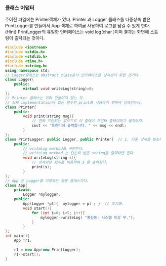 ### 클래스 어댑터

주어진 파일에는 Printer객체가 있다. Printer 과 Logger 클래스를 다중상속 받은 PrintLogger를 만들어서 App 객체로 하여금 사용하여 로그를 남길 수 있게 한다.
(Hint) PrintLogger의 유일한 인터페이스는 void log(char )이며 결과는 화면에 스트링이 출력되는 것이다.

```c++
#include <iostream>
#include <stdio.h>
#include <stdlib.h>
#include <time.h>
#include <string.h>
using namespace std;
// Logger클래스는 abstract class로서 인터페이스를 상속받기 위한 것이다.
class Logger{
	public:
		virtual void writeLog(string)=0;
};
// Printer 클래스는 이미 만들어져 있는 것.
// 실제 implementation이 있는 함수인 print를 사용하기 위하여 상속받는다.
class Printer{
	public:
		void print(string msg){
			// 진짜 프린터는 없으므로 이 출력이 프린터 출력이라고 생각하자.
			cout << "프린터에 출력합니다. " << msg << endl; 
		}
};
class PrintLogger: public Logger, public Printer{  // 1. 다중 상속을 받는다.
	public:
		// writeLog method를 구현한다.
		// writeLog method 는 단순히 받은 string을 출력하면 된다.
		void writeLog(string s){
			// 상속받은 함수를 이용하여 s 를 출력한다. 
            print(s);
		}
};
// App 은 Logger를 이용하는 응용 클래스이다. 
class App{
	private:
		Logger *mylogger;
	public:
		App(Logger *pl){  mylogger = pl ; }  // 초기화.
		void start(){
			for (int i=0; i<5; i++){
				mylogger->writeLog( "홍길동: 시스템 이상 무.");
			}
		}
};
int main(){
	App *r1;
	
	r1 = new App(new PrintLogger);
	r1->start();
}

```